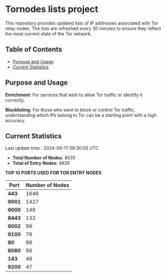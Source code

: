 # Tornodes lists project

This repository provides updated lists of IP addresses associated with Tor relay nodes. The lists are refreshed every 30 minutes to ensure they reflect the most current state of the Tor network.

## Table of Contents

- [Purpose and Usage](#purpose-and-usage)
- [Current Statistics](#current-statistics)


## Purpose and Usage

**Enrichment**: For services that wish to allow Tor traffic or identify it correctly.

**Blacklisting**: For those who want to block or control Tor traffic, understanding which IPs belong to Tor can be a starting point with a high accuracy.

## Current Statistics

Last update time : 2024-09-17 09:30:05 UTC

- **Total Number of Nodes**: 8530
- **Total of Entry Nodes**: 4826

**TOP 10 PORTS USED FOR TOR ENTRY NODES**

| **Port** | **Number of Nodes** |
|------|-----------------|
| **443**   | 1646  |
| **9001**   | 1427  |
| **9000**   | 148  |
| **8443**   | 132  |
| **9002**   | 99  |
| **9100**   | 76  |
| **80**   | 66  |
| **8080**   | 66  |
| **143**   | 48  |
| **9200**   | 47  |

